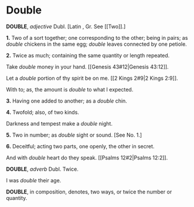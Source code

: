 # Double

**DOUBLE**, _adjective_ Dubl. \[Latin , Gr. See [[Two]].\]

**1.** Two of a sort together; one corresponding to the other; being in pairs; as _double_ chickens in the same egg; _double_ leaves connected by one petiole.

**2.** Twice as much; containing the same quantity or length repeated.

Take _double_ money in your hand. [[Genesis 43#12|Genesis 43:12]].

Let a _double_ portion of thy spirit be on me. [[2 Kings 2#9|2 Kings 2:9]].

With to; as, the amount is _double_ to what I expected.

**3.** Having one added to another; as a _double_ chin.

**4.** Twofold; also, of two kinds.

Darkness and tempest make a _double_ night.

**5.** Two in number; as _double_ sight or sound. \[See No. 1.\]

**6.** Deceitful; acting two parts, one openly, the other in secret.

And with _double_ heart do they speak. [[Psalms 12#2|Psalms 12:2]].

**DOUBLE**, _adverb_ Dubl. Twice.

I was _double_ their age.

**DOUBLE**, in composition, denotes, two ways, or twice the number or quantity.